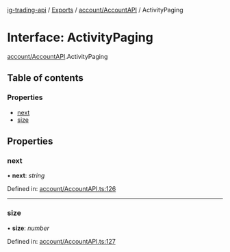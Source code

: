 [ig-trading-api](../README.md) / [Exports](../modules.md) / [account/AccountAPI](../modules/account_accountapi.md) / ActivityPaging

# Interface: ActivityPaging

[account/AccountAPI](../modules/account_accountapi.md).ActivityPaging

## Table of contents

### Properties

- [next](account_accountapi.activitypaging.md#next)
- [size](account_accountapi.activitypaging.md#size)

## Properties

### next

• **next**: _string_

Defined in: [account/AccountAPI.ts:126](https://github.com/bennycode/ig-trading-api/blob/6347f7e/src/account/AccountAPI.ts#L126)

---

### size

• **size**: _number_

Defined in: [account/AccountAPI.ts:127](https://github.com/bennycode/ig-trading-api/blob/6347f7e/src/account/AccountAPI.ts#L127)
